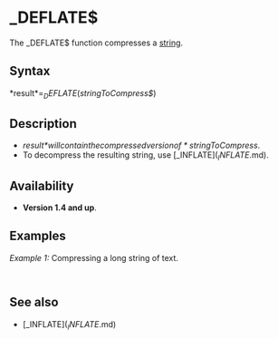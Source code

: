 # _DEFLATE$

The _DEFLATE$ function compresses a [string](string.md).

  

## Syntax

*result$* = _DEFLATE$(*stringToCompress$*)
  

## Description

* *result$* will contain the compressed version of *stringToCompress$*.
* To decompress the resulting string, use [_INFLATE$](_INFLATE$.md).

  

## Availability

* **Version 1.4 and up**.

  

## Examples

*Example 1:* Compressing a long string of text.

``` a$ = "The quick brown fox jumps over the lazy dog. " [PRINT](PRINT.md) "Original string (a$): "; a$ [FOR](FOR.md) i = 1 [TO](TO.md) 15     a$ = a$ + a$ [NEXT](NEXT.md)  [PRINT](PRINT.md) "After concatenating it into itself several times, LEN(a$) ="; [LEN](LEN.md)(a$)  b$ = _DEFLATE$(a$) [PRINT](PRINT.md) "After using _DEFLATE$ to compress it, LEN ="; [LEN](LEN.md)(b$) [PRINT USING](PRINT USING.md) "(compressed size is #.###% of the original)"; (([LEN](LEN.md)(b$) * 100) / [LEN](LEN.md)(a$)) c$ = [_INFLATE$](_INFLATE$.md)(b$) [PRINT](PRINT.md) "After using _INFLATE$ to decompress it, LEN ="; [LEN](LEN.md)(c$)  
```

``` Original string (a$): The quick brown fox jumps over the lazy dog After concatenating it into itself several times, LEN(a$) = 1474560 After using _DEFLATE$ to compress it, LEN = 4335 (compressed size is 0.295% of the original) After using _INFLATE$ to decompress it, LEN = 1474560  
```

  

## See also

* [_INFLATE$](_INFLATE$.md)

  
